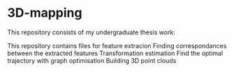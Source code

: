 # 3D-mapping

This repository consists of my undergraduate thesis work:

This repository contains files for feature extracion
Finding correspondances between the extracted features
Transformation estimation
Find the optimal trajectory with graph optimisation
Building 3D point clouds
